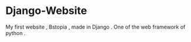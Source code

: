 # Django-Website
My first website , Bstopia , made in Django . One of the web framework of python . 
